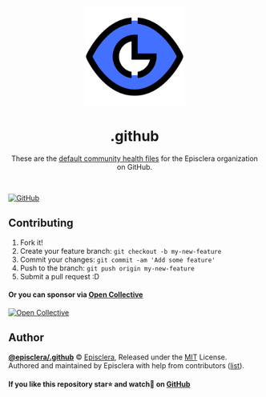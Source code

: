 <div align="center">
  <img style="max-width:100%;" height="200"
    src="https://raw.githubusercontent.com/episclera/.github/master/logo.png">
  <h1>
      .github
  </h1>
  <p> 
    These are the <a href="https://help.github.com/en/articles/creating-a-default-community-health-file-for-your-organization">default community health files</a> for the Episclera organization on GitHub.
  </p>
</div>
<br/>

[![GitHub](https://img.shields.io/github/license/episclera/.github)](https://github.com/episclera/.github/blob/master/LICENSE)

## Contributing

1. Fork it!
2. Create your feature branch: `git checkout -b my-new-feature`
3. Commit your changes: `git commit -am 'Add some feature'`
4. Push to the branch: `git push origin my-new-feature`
5. Submit a pull request :D

#### Or you can sponsor via [Open Collective](https://opencollective.com/episclera/)

[![Open Collective](https://opencollective.com/episclera/tiers/sponsor.svg?avatarHeight=60)](https://opencollective.com/episclera/)

## Author

**[@episclera/.github](https://github.com/episclera/.github)** © [Episclera](https://github.com/episclera), Released under the [MIT](https://github.com/episclera/.github/blob/master/LICENSE) License.<br>
Authored and maintained by Episclera with help from contributors ([list](https://github.com/episclera/.github/contributors)).

#### If you like this repository star⭐ and watch👀 on [GitHub](https://github.com/episclera/multipack)
